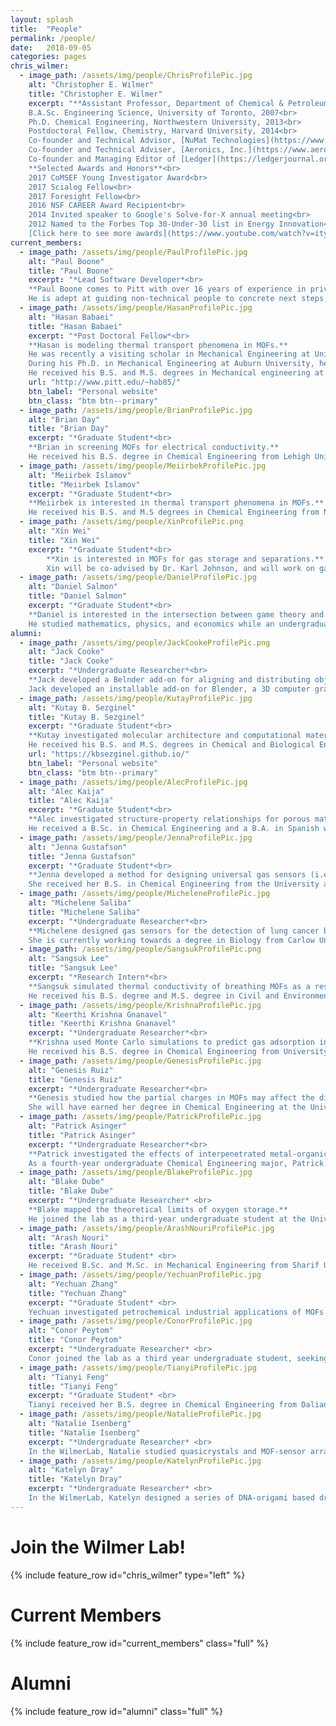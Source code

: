 ```yaml
---
layout: splash
title:  "People"
permalink: /people/
date:   2018-09-05
categories: pages
chris_wilmer:
  - image_path: /assets/img/people/ChrisProfilePic.jpg
    alt: "Christopher E. Wilmer"
    title: "Christopher E. Wilmer"
    excerpt: "**Assistant Professor, Department of Chemical & Petroleum Engineering**<br>
    B.A.Sc. Engineering Science, University of Toronto, 2007<br>
    Ph.D. Chemical Engineering, Northwestern University, 2013<br>
    Postdoctoral Fellow, Chemistry, Harvard University, 2014<br>
    Co-founder and Technical Advisor, [NuMat Technologies](https://www.numat-tech.com/)<br>
    Co-founder and Technical Adviser, [Aeronics, Inc.](https://www.aeronicsinc.com/)<br>
    Co-founder and Managing Editor of [Ledger](https://ledgerjournal.org/ojs/index.php/ledger)<br><br>
    **Selected Awards and Honors**<br>
    2017 CoMSEF Young Investigator Award<br>
    2017 Scialog Fellow<br>
    2017 Foresight Fellow<br>
    2016 NSF CAREER Award Recipient<br>
    2014 Invited speaker to Google's Solve-for-X annual meeting<br>
    2012 Named to the Forbes Top 30-Under-30 list in Energy Innovation<br>
    [Click here to see more awards](https://www.youtube.com/watch?v=ityRn2IA24A&t=3s)"
current_members:
  - image_path: /assets/img/people/PaulProfilePic.jpg
    alt: "Paul Boone"
    title: "Paul Boone"
    excerpt: "*Lead Software Developer*<br>
    **Paul Boone comes to Pitt with over 16 years of experience in private industry transforming ideas into actual software.**
    He is adept at guiding non-technical people to concrete next steps, but his software and technical experience is extensive and spans data warehousing, database design, optimization and management, data center operations, cloud devops and scaling on AWS, frontend and backend web application frameworks and linux for embedded devices.​"
  - image_path: /assets/img/people/HasanProfilePic.jpg
    alt: "Hasan Babaei"
    title: "Hasan Babaei"
    excerpt: "*Post Doctoral Fellow*<br>
    **Hasan is modeling thermal transport phenomena in MOFs.**
    He was recently a visiting scholar in Mechanical Engineering at University of Illinois at Urbana-Champaign.
    During his Ph.D. in Mechanical Engineering at Auburn University, he worked on thermal transport in nanostructure-enhanced phase change materials.
    He received his B.S. and M.S. degrees in Mechanical engineering at the Iran University of Science and Technology and the University of Tehran, respectively."
    url: "http://www.pitt.edu/~hab85/"
    btn_label: "Personal website"
    btn_class: "btm btn--primary"
  - image_path: /assets/img/people/BrianProfilePic.jpg
    alt: "Brian Day"
    title: "Brian Day"
    excerpt: "*Graduate Student*<br>
    **Brian in screening MOFs for electrical conductivity.**
    He received his B.S. degree in Chemical Engineering from Lehigh University in 2016 where he worked on synthesizing nanoporous films. Previously at Pitt, he worked on developing nanostructured electrodes for lithium-metal batteries. Presently, he is investigating MOFs for electrical conductivity, and continuing to design MOF-based electronic noses."
  - image_path: /assets/img/people/MeiirbekProfilePic.jpg
    alt: "Meiirbek Islamov"
    title: "Meiirbek Islamov"
    excerpt: "*Graduate Student*<br>
    **Meiirbek is interested in thermal transport phenomena in MOFs.**
    He received his B.S. and M.S degrees in Chemical Engineering from Nazarbayev University (Astana, Kazakhstan) in 2017 and Columbia University in the City of New York in 2018, respectively. At Columbia, he worked on the development of ion selective Membranes for Redox-flow battery. Previously, he spent a summer doing research at Stanford University, where he worked on Rayleigh-Taylor instability in polymer solutions. Also, he visited a TNO (Delft, Netherlands) to work on CO<sub>2</sub> capture."
  - image_path: /assets/img/people/XinProfilePic.png
    alt: "Xin Wei"
    title: "Xin Wei"
    excerpt: "*Graduate Student*<br>
		**Xin is interested in MOFs for gas storage and separations.**
		Xin will be co-advised by Dr. Karl Johnson, and will work on gas storage and separation using MOFs. Xin's work will also include studying MOFs for gas sensing applications."
  - image_path: /assets/img/people/DanielProfilePic.jpg
    alt: "Daniel Salmon"
    title: "Daniel Salmon"
    excerpt: "*Graduate Student*<br>
    **Daniel is interested in the intersection between game theory and distributed systems.**
    He studied mathematics, physics, and economics while an undergraduate at the University of Pittsburgh."
alumni:
  - image_path: /assets/img/people/JackCookeProfilePic.png
    alt: "Jack Cooke"
    title: "Jack Cooke"
    excerpt: "*Undergraduate Researcher*<br>
    **Jack developed a Belnder add-on for aligning and distributing objects, called Blign.**
    Jack developed an installable add-on for Blender, a 3D computer graphics software. His add-on, called Blign, is a tool that allows users to align and distribute objects. He joined the lab as a third-year undergraduate student at the University of Pittsburgh while pursuing a B.S. degree in Chemical Engineering."
  - image_path: /assets/img/people/KutayProfilePic.jpg
    alt: "Kutay B. Sezginel"
    title: "Kutay B. Sezginel"
    excerpt: "*Graduate Student*<br>
    **Kutay investigated molecular architecture and computational materials design.**
    He received his B.S. and M.S. degrees in Chemical and Biological Engineering from Koç University in Istanbul focusing on methane storage in metal-organic frameworks. During his Ph.D., he investigated computational design of MOFs and several of their properties for applications such as drug delivery, adsorption, and thermal transport. He also worked on computational design of artificial molecular machines."
    url: "https://kbsezginel.github.io/"
    btn_label: "Personal website"
    btn_class: "btm btn--primary"
  - image_path: /assets/img/people/AlecProfilePic.jpg
    alt: "Alec Kaija"
    title: "Alec Kaija"
    excerpt: "*Graduate Student*<br>
    **Alec investigated structure-property relationships for porous materials.**
    He received a B.Sc. in Chemical Engineering and a B.A. in Spanish with a minor in Nuclear Engineering from the University of Rhode Island in 2014. During his PhD he investigated the structure-property relationships of porous materials for applications including high-pressure methane storage and carbon capture. Currently, Alec works at the Rand Corporation in Washington D.C. He is also a co-founder and Technical Adviser of [Aeronics, Inc](https://www.aeronicsinc.com/)."
  - image_path: /assets/img/people/JennaProfilePic.jpg
    alt: "Jenna Gustafson"
    title: "Jenna Gustafson"
    excerpt: "*Graduate Student*<br>
    **Jenna developed a method for designing universal gas sensors (i.e., an *electronic noses*).**
    She received her B.S. in Chemical Engineering from the University at Buffalo in 2014. She also spent a summer doing research at Stony Brook University, where she worked on synthesizing conductive polymers for energy storage applications. During her PhD, Jenna worked on designing a universal gas sensing array (i.e. an electronic nose) of MOFs. Now she works as a data scientist at CivicScience in Pittsburgh, PA."
  - image_path: /assets/img/people/MicheleneProfilePic.jpg
    alt: "Michelene Saliba"
    title: "Michelene Saliba"
    excerpt: "*Undergraduate Researcher*<br>
    **Michelene designed gas sensors for the detection of lung cancer biomarkers.**
    She is currently working towards a degree in Biology from Carlow University in Pittsburgh, PA."
  - image_path: /assets/img/people/SangsukProfilePic.png
    alt: "Sangsuk Lee"
    title: "Sangsuk Lee"
    excerpt: "*Research Intern*<br>
    **Sangsuk simulated thermal conductivity of breathing MOFs as a research intern in the Wilmer lab.**
    He received his B.S. degree and M.S. degree in Civil and Environmental Engineering from Korea University and Carnegie Mellon University, respectively. He ran experiments and data-driven models to investigate membrane permeability and selectivity with domestic and industrial wastewater. He will start a Ph.D. in Environmental Engineering at the University of Colorado-Boulder in Fall 2019, where he will be devoting to the development of advanced materials for water treatment."
  - image_path: /assets/img/people/KrishnaProfilePic.jpg
    alt: "Keerthi Krishna Gnanavel"
    title: "Keerthi Krishna Gnanavel"
    excerpt: "*Undergraduate Researcher*<br>
    **Krishna used Monte Carlo simulations to predict gas adsorption in MOFs.**
    He received his B.S. degree in Chemical Engineering from University of Pittsburgh."
  - image_path: /assets/img/people/GenesisProfilePic.jpg
    alt: "Genesis Ruiz"
    title: "Genesis Ruiz"
    excerpt: "*Undergraduate Researcher*<br>
    **Genesis studied how the partial charges in MOFs may affect the diffusion of gases.**
    She will have earned her degree in Chemical Engineering at the University of Puerto Rico, Mayaguez Campus, in 2019. She has researched in different areas such as Environmental Chemistry, Pharmaceutical and Bio-Medical Engineering. The latter at Washington State University, where she studied techniques for the isolation and purification of potential biomarkers for early diagnostics in cancerous diseases."
  - image_path: /assets/img/people/PatrickProfilePic.jpg
    alt: "Patrick Asinger"
    title: "Patrick Asinger"
    excerpt: "*Undergraduate Researcher*<br>
    **Patrick investigated the effects of interpenetrated metal-organic frameworks on thermal conductivity.**
    As a fourth-year undergraduate Chemical Engineering major, Patrick explored computational chemistry techniques to investigate the thermal conductivity of interpenetrated MOFs. He is now pursuing a PhD in chemical engineering."
  - image_path: /assets/img/people/BlakeProfilePic.jpg
    alt: "Blake Dube"
    title: "Blake Dube"
    excerpt: "*Undergraduate Researcher*​ <br>
    **Blake mapped the theoretical limits of oxygen storage.**
    He joined the lab as a third-year undergraduate student at the University of Pittsburgh, with a major in Chemical Engineering. Blake was awarded the Brackenridge Fellowship to continue his research with the goal of shedding new light on gas storage. He is a co-founder and CEO of [Aeronics, Inc](https://www.aeronicsinc.com/)."
  - image_path: /assets/img/people/ArashNouriProfilePic.jpg
    alt: "Arash Nouri"
    title: "Arash Nouri"
    excerpt: "*Graduate Student*​ <br>
    He received B.Sc. and M.Sc. in Mechanical Engineering from Sharif University of Technology (SUT). Now, he is getting a PhD in Computational Modeling & Simulation (CMS) where he works on turbulent flow modeling, and a M.Sc. in Chemical Engineering.​"
  - image_path: /assets/img/people/YechuanProfilePic.jpg
    alt: "Yechuan Zhang"
    title: "Yechuan Zhang"
    excerpt: "*Graduate Student*​ <br>
    Yechuan investigated petrochemical industrial applications of MOFs. He received his B.S. degree majoring in Oil and Gas Storage and Transportation Engineering. Now, he is pursuing his M.S. degree in Petroleum Engineering. He believes that there is a significant potential in using MOFs to separate impurities in oil and natural gas."
  - image_path: /assets/img/people/ConorProfilePic.jpg
    alt: "Conor Peytom"
    title: "Conor Peytom"
    excerpt: "*Undergraduate Researcher*​ <br>
    Conor joined the lab as a third year undergraduate student, seeking his B.S. in Chemical Engineering. In addition to his research, Conor completed a co-op with a Pittsburgh based process engineering firm, Venture Engineering & Construction."
  - image_path: /assets/img/people/TianyiProfilePic.jpg
    alt: "Tianyi Feng"
    title: "Tianyi Feng"
    excerpt: "*Graduate Student*​ <br>
    Tianyi received her B.S. degree in Chemical Engineering from Dalian University of Technology in China. Tianyi was twice awarded the National Scholarship as an undergraduate student, and was the leader of a National Undergraduate Training Program for Innovation named *the synthesis and flocculation properties of polymerized silicate containing magnesium sulfate, aluminum sulfate and ferric sulfate (PSMAF)*."
  - image_path: /assets/img/people/NatalieProfilePic.jpg
    alt: "Natalie Isenberg"
    title: "Natalie Isenberg"
    excerpt: "*Undergraduate Researcher*​ <br>
    In the WilmerLab, Natalie studied quasicrystals and MOF-sensor arrays using grand canonical Monte Carlo simulations to predict gas adsorption on the sensors."
  - image_path: /assets/img/people/KatelynProfilePic.jpg
    alt: "Katelyn Dray"
    title: "Katelyn Dray"
    excerpt: "*Undergraduate Researcher*​ <br>
    In the WilmerLab, Katelyn designed a series of DNA-origami based drug-delivery *tubes* and calculated drug diffusivity in them using molecular simulations."
---
```

<p> </p>

Join the Wilmer Lab!
====================

{% include feature_row id="chris_wilmer" type="left" %}

Current Members
===============

{% include feature_row id="current_members" class="full" %}

Alumni
======

{% include feature_row id="alumni" class="full" %}

